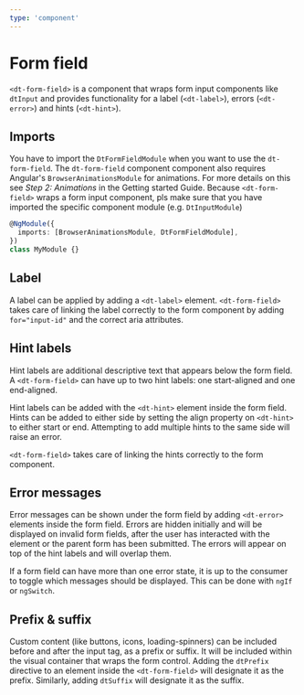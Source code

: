 ```yaml
---
type: 'component'
---
```


# Form field

`<dt-form-field>` is a component that wraps form input components like `dtInput` and provides functionality for a label (`<dt-label>`), errors (`<dt-error>`) and hints (`<dt-hint>`).

## Imports

You have to import the `DtFormFieldModule` when you want to use the `dt-form-field`.
The `dt-form-field` component component also requires Angular's `BrowserAnimationsModule` for animations. For more details on this see _Step 2: Animations_ in the Getting started Guide.
Because `<dt-form-field>` wraps a form input component, pls make sure that you have imported the specific component module (e.g. `DtInputModule`)

```typescript
@NgModule({
  imports: [BrowserAnimationsModule, DtFormFieldModule],
})
class MyModule {}
```

## Label

A label can be applied by adding a `<dt-label>` element.
`<dt-form-field>` takes care of linking the label correctly to the form component by adding `for="input-id"` and the correct aria attributes.

<docs-source-example example="FormFieldDefaultExample"></docs-source-example>

## Hint labels

Hint labels are additional descriptive text that appears below the form field.
A `<dt-form-field>` can have up to two hint labels: one start-aligned and one end-aligned.

Hint labels can be added with the `<dt-hint>` element inside the form field.
Hints can be added to either side by setting the align property on `<dt-hint>` to either start or end.
Attempting to add multiple hints to the same side will raise an error.

`<dt-form-field>` takes care of linking the hints correctly to the form component.

<docs-source-example example="FormFieldHintExample"></docs-source-example>

## Error messages

Error messages can be shown under the form field by adding `<dt-error>` elements inside the form field.
Errors are hidden initially and will be displayed on invalid form fields, after the user has interacted with the element or the parent form has been submitted.
The errors will appear on top of the hint labels and will overlap them.

If a form field can have more than one error state, it is up to the consumer to toggle which messages should be displayed. This can be done with `ngIf` or `ngSwitch`.

<docs-source-example example="FormFieldErrorExample"></docs-source-example>

## Prefix & suffix

Custom content (like buttons, icons, loading-spinners) can be included before and after the input tag, as a prefix or suffix. It will be included within the visual container that wraps the form control.
Adding the `dtPrefix` directive to an element inside the `<dt-form-field>` will designate it as the prefix. Similarly, adding `dtSuffix` will designate it as the suffix.

<docs-source-example example="FormFieldPrefixSuffixExample"></docs-source-example>
